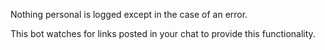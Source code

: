 Nothing personal is logged except in the case of an error.

This bot watches for links posted in your chat to provide this functionality.
